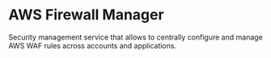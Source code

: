 # AWS Firewall Manager

Security management service that allows to centrally configure and manage AWS WAF rules across accounts and applications. 